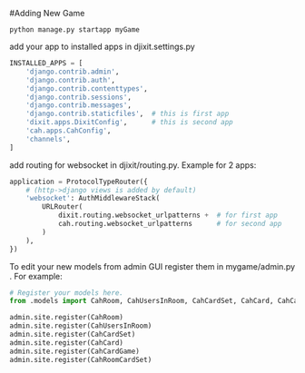 #Adding New Game

```shell script
python manage.py startapp myGame
```

add your app to installed apps in djixit.settings.py

```python
INSTALLED_APPS = [
    'django.contrib.admin',
    'django.contrib.auth',
    'django.contrib.contenttypes',
    'django.contrib.sessions',
    'django.contrib.messages',
    'django.contrib.staticfiles',  # this is first app
    'dixit.apps.DixitConfig',      # this is second app
    'cah.apps.CahConfig',
    'channels',
]
```


add routing for websocket in djixit/routing.py. Example for 2 apps:

```python
application = ProtocolTypeRouter({
    # (http->django views is added by default)
    'websocket': AuthMiddlewareStack(
        URLRouter(
            dixit.routing.websocket_urlpatterns +  # for first app
            cah.routing.websocket_urlpatterns      # for second app
        )
    ),
})
```

To edit your new models from admin GUI register them in mygame/admin.py . For example:

```python
# Register your models here.
from .models import CahRoom, CahUsersInRoom, CahCardSet, CahCard, CahCardGame, CahRoomCardSet

admin.site.register(CahRoom)
admin.site.register(CahUsersInRoom)
admin.site.register(CahCardSet)
admin.site.register(CahCard)
admin.site.register(CahCardGame)
admin.site.register(CahRoomCardSet)

```